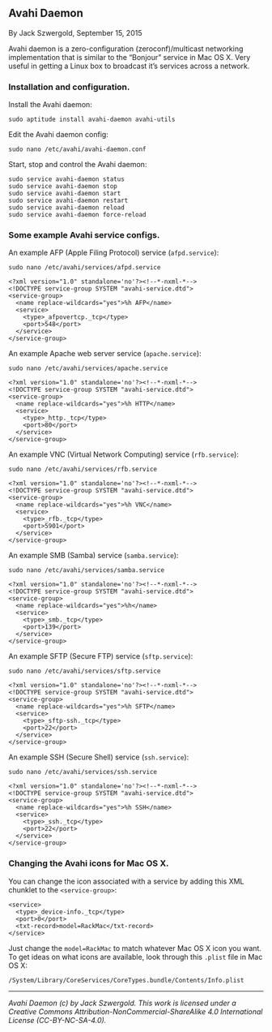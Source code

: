 ## Avahi Daemon

By Jack Szwergold, September 15, 2015

Avahi daemon is a zero-configuration (zeroconf)/multicast networking implementation that is similar to the “Bonjour” service in Mac OS X. Very useful in getting a Linux box to broadcast it’s services across a network.

### Installation and configuration.

Install the Avahi daemon:

    sudo aptitude install avahi-daemon avahi-utils

Edit the Avahi daemon config:

    sudo nano /etc/avahi/avahi-daemon.conf

Start, stop and control the Avahi daemon:

    sudo service avahi-daemon status
    sudo service avahi-daemon stop
    sudo service avahi-daemon start
    sudo service avahi-daemon restart
    sudo service avahi-daemon reload
    sudo service avahi-daemon force-reload

### Some example Avahi service configs.

An example AFP (Apple Filing Protocol) service (`afpd.service`):

	sudo nano /etc/avahi/services/afpd.service
	
	<?xml version="1.0" standalone='no'?><!--*-nxml-*-->
	<!DOCTYPE service-group SYSTEM "avahi-service.dtd">
	<service-group>
	  <name replace-wildcards="yes">%h AFP</name>
	  <service>
	    <type>_afpovertcp._tcp</type>
	    <port>548</port>
	  </service>
	</service-group>

An example Apache web server service (`apache.service`):

	sudo nano /etc/avahi/services/apache.service
	
	<?xml version="1.0" standalone='no'?><!--*-nxml-*-->
	<!DOCTYPE service-group SYSTEM "avahi-service.dtd">
	<service-group>
	  <name replace-wildcards="yes">%h HTTP</name>
	  <service>
	    <type>_http._tcp</type>
	    <port>80</port>
	  </service>
	</service-group>


An example VNC (Virtual Network Computing) service (`rfb.service`):

	sudo nano /etc/avahi/services/rfb.service
	
	<?xml version="1.0" standalone='no'?><!--*-nxml-*-->
	<!DOCTYPE service-group SYSTEM "avahi-service.dtd">
	<service-group>
	  <name replace-wildcards="yes">%h VNC</name>
	  <service>
	    <type>_rfb._tcp</type>
	    <port>5901</port>
	  </service>
	</service-group>

An example SMB (Samba) service (`samba.service`):

	sudo nano /etc/avahi/services/samba.service
	
	<?xml version="1.0" standalone='no'?><!--*-nxml-*-->
	<!DOCTYPE service-group SYSTEM "avahi-service.dtd">
	<service-group>
	  <name replace-wildcards="yes">%h</name>
	  <service>
	    <type>_smb._tcp</type>
	    <port>139</port>
	  </service>
	</service-group>

An example SFTP (Secure FTP) service (`sftp.service`):

	sudo nano /etc/avahi/services/sftp.service
	
	<?xml version="1.0" standalone='no'?><!--*-nxml-*-->
	<!DOCTYPE service-group SYSTEM "avahi-service.dtd">
	<service-group>
	  <name replace-wildcards="yes">%h SFTP</name>
	  <service>
	    <type>_sftp-ssh._tcp</type>
	    <port>22</port>
	  </service>
	</service-group>

An example SSH (Secure Shell) service (`ssh.service`):

	sudo nano /etc/avahi/services/ssh.service
	
	<?xml version="1.0" standalone='no'?><!--*-nxml-*-->
	<!DOCTYPE service-group SYSTEM "avahi-service.dtd">
	<service-group>
	  <name replace-wildcards="yes">%h SSH</name>
	  <service>
	    <type>_ssh._tcp</type>
	    <port>22</port>
	  </service>
	</service-group>

### Changing the Avahi icons for Mac OS X.

You can change the icon associated with a service by adding this XML chunklet to the `<service-group>`:

	<service>
	  <type>_device-info._tcp</type>
	  <port>0</port>
	  <txt-record>model=RackMac</txt-record>
	</service>

Just change the `model=RackMac` to match whatever Mac OS X icon you want. To get ideas on what icons are available, look through this `.plist` file in Mac OS X:

    /System/Library/CoreServices/CoreTypes.bundle/Contents/Info.plist

***

*Avahi Daemon (c) by Jack Szwergold. This work is licensed under a Creative Commons Attribution-NonCommercial-ShareAlike 4.0 International License (CC-BY-NC-SA-4.0).*